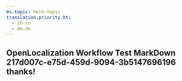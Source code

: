```yaml
---
ms.topic: hero-topic
translation.priority.ht: 
  - zh-cn
  - de-de
---
```

## OpenLocalization Workflow Test MarkDown 217d007c-e75d-459d-9094-3b5147696196 thanks!
